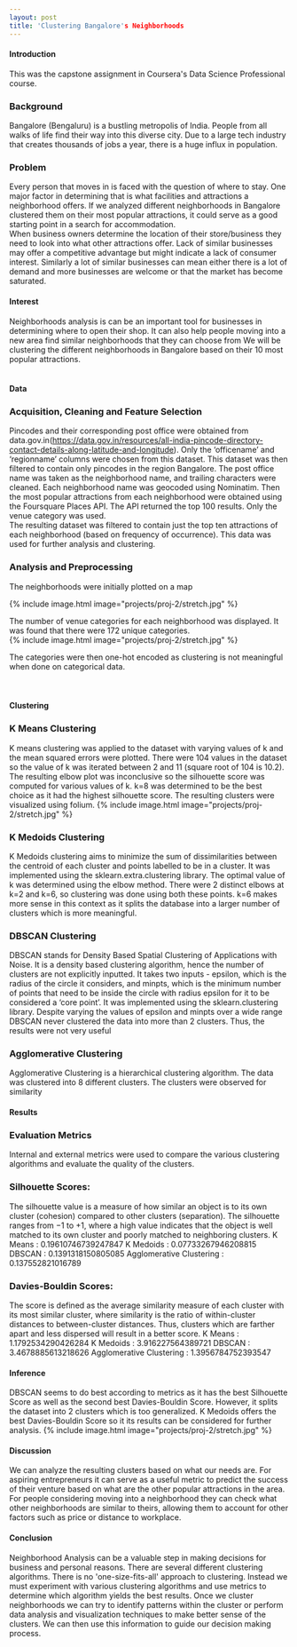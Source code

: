 ```yaml
---
layout: post
title: 'Clustering Bangalore's Neighborhoods
---
```


#### Introduction

This was the capstone assignment in Coursera's Data Science Professional course.
<br>

### Background
Bangalore (Bengaluru) is a bustling metropolis of India. People from all walks of life find their way into this diverse city. Due to a large tech industry that creates thousands of jobs a year, there is a huge influx in population. 
<br>

### Problem
Every person that moves in is faced with the question of where to stay. One major factor in determining that is what facilities and attractions a neighborhood offers. If we analyzed different neighborhoods in Bangalore clustered them on their most popular attractions, it could serve as a good starting point in a search for accommodation.  
When business owners determine the location of their store/business they need to look into what other attractions offer. Lack of similar businesses may offer a competitive advantage but might indicate a lack of consumer interest. Similarly a lot of similar businesses can mean either there is a lot of demand and more businesses are welcome or that the market has become saturated.
<br>

#### Interest
Neighborhoods analysis is can be an important tool for businesses in determining where to open their shop. It can also help people moving into a new area find similar neighborhoods that they can choose from
We will be clustering the different neighborhoods in Bangalore based on their 10 most popular attractions.
<br>
<br>
#### Data
### Acquisition, Cleaning and Feature Selection
Pincodes and their corresponding post office were obtained from data.gov.in(https://data.gov.in/resources/all-india-pincode-directory-contact-details-along-latitude-and-longitude). 
Only the ‘officename’ and ‘regionname’ columns were chosen from this dataset. This dataset was then filtered to contain only pincodes in the region Bangalore. The post office name was taken as the neighborhood name, and trailing characters were cleaned. Each neighborhood name was geocoded using Nominatim. Then the most popular attractions from each neighborhood were obtained using the Foursquare Places API. The API returned the top 100 results.  Only the venue category was used.  
The resulting dataset was filtered to contain just the top ten attractions of each neighborhood (based on frequency of occurrence). This data was used for further analysis and clustering.
<br>
### Analysis and Preprocessing
The neighborhoods were initially plotted on a map 
<br>

{% include image.html image="projects/proj-2/stretch.jpg" %}

The number of venue categories for each neighborhood was displayed. It was found that there were 172 unique categories.
<br>
{% include image.html image="projects/proj-2/stretch.jpg" %}

The categories were then one-hot encoded as clustering is not meaningful when done on categorical data.  
<br>
<br>

#### Clustering 
### K Means Clustering 
K means clustering was applied to the dataset with varying values of k and the mean squared errors were plotted. There were 104 values in the dataset so the value of k was iterated between 2 and 11 (square root of 104 is 10.2).  The resulting elbow plot was inconclusive so the silhouette score was computed for various values of k. k=8 was determined to be the best choice as it had the highest silhouette score. The resulting clusters were visualized using folium.
{% include image.html image="projects/proj-2/stretch.jpg" %}
### K Medoids Clustering 
K Medoids clustering aims to minimize the sum of dissimilarities between the centroid of each cluster and points labelled to be in a cluster. It was implemented using the sklearn.extra.clustering library. 
The optimal value of k was determined using the elbow method. There were 2 distinct elbows at k=2 and k=6, so clustering was done using both these points. k=6 makes more sense in this context as it splits the database into a larger number of clusters which is more meaningful. 
### DBSCAN Clustering 
DBSCAN stands for Density Based Spatial Clustering of Applications with Noise. It is a density based clustering algorithm, hence the number of clusters are not explicitly inputted. It takes two inputs - epsilon, which is the radius of the circle it considers, and minpts, which is the minimum number of points that need to be inside the circle with radius epsilon for it to be considered a ‘core point’.  It was implemented using the sklearn.clustering library.
Despite varying the values of epsilon and minpts over a wide range DBSCAN never clustered the data into more than 2 clusters. Thus, the results were not very useful
### Agglomerative Clustering 
Agglomerative Clustering is a hierarchical clustering algorithm. The data was clustered into 8 different clusters. The clusters were observed for similarity
#### Results
### Evaluation Metrics
Internal and external metrics were used to compare the various clustering algorithms and evaluate the quality of the clusters.
### Silhouette Scores: 
The silhouette value is a measure of how similar an object is to its own cluster (cohesion) compared to other clusters (separation). The silhouette ranges from −1 to +1, where a high value indicates that the object is well matched to its own cluster and poorly matched to neighboring clusters.
K Means : 0.19610746739247847
K Medoids : 0.07733267946208815
DBSCAN : 0.1391318150805085
Agglomerative Clustering : 0.137552821016789 
### Davies-Bouldin Scores: 
The score is defined as the average similarity measure of each cluster with its most similar cluster, where similarity is the ratio of within-cluster distances to between-cluster distances. Thus, clusters which are farther apart and less dispersed will result in a better score.
K Means : 1.1792534290426284
K Medoids : 3.916227564389721
DBSCAN : 3.4678885613218626
Agglomerative Clustering : 1.3956784752393547
#### Inference
DBSCAN seems to do best according to metrics as it has the best Silhouette Score as well as the second best Davies-Bouldin Score. However, it splits the dataset into 2 clusters which is too generalized. K Medoids offers the best Davies-Bouldin Score so it its results can be considered for further analysis.
{% include image.html image="projects/proj-2/stretch.jpg" %}
#### Discussion
We can analyze the resulting clusters based on what our needs are. For aspiring entrepreneurs it can serve as a useful metric to predict the success of their venture based on what are the other popular attractions in the area. For people considering moving into a neighborhood they can check what other neighborhoods are similar to theirs, allowing them to account for other factors such as price or distance to workplace.

#### Conclusion
Neighborhood Analysis can be a valuable step in making decisions for business and personal reasons. There are several different clustering algorithms. There is no 'one-size-fits-all' approach to clustering. Instead we must experiment with various clustering algorithms and use metrics to determine which algorithm yields the best results. Once we cluster neighborhoods we can try to identify patterns within the cluster or perform data analysis and visualization techniques to make better sense of the clusters. We can then use this information to guide our decision making process.
